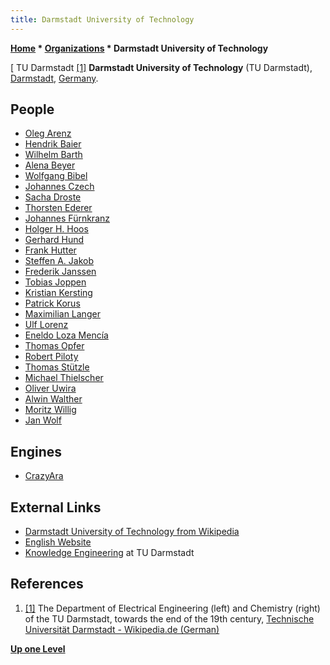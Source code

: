```yaml
---
title: Darmstadt University of Technology
---
```

**[Home](Home "Home") * [Organizations](Organizations "Organizations") * Darmstadt University of Technology**

\[ TU Darmstadt <a id="cite-note-1" href="#cite-ref-1">[1]</a>
**Darmstadt University of Technology** (TU Darmstadt), [Darmstadt](https://en.wikipedia.org/wiki/Darmstadt), [Germany](https://en.wikipedia.org/wiki/Germany).

## People

- [Oleg Arenz](index.php?title=Oleg_Arenz&action=edit&redlink=1 "Oleg Arenz (page does not exist)")
- [Hendrik Baier](Hendrik_Baier "Hendrik Baier")
- [Wilhelm Barth](Wilhelm_Barth "Wilhelm Barth")
- [Alena Beyer](Alena_Beyer "Alena Beyer")
- [Wolfgang Bibel](Mathematician#WolfgangBibel "Mathematician")
- [Johannes Czech](Johannes_Czech "Johannes Czech")
- [Sacha Droste](Sacha_Droste "Sacha Droste")
- [Thorsten Ederer](index.php?title=Thorsten_Ederer&action=edit&redlink=1 "Thorsten Ederer (page does not exist)")
- [Johannes Fürnkranz](Johannes_F%C3%BCrnkranz "Johannes Fürnkranz")
- [Holger H. Hoos](Mathematician#HHHoos "Mathematician")
- [Gerhard Hund](Gerhard_Hund "Gerhard Hund")
- [Frank Hutter](Frank_Hutter "Frank Hutter")
- [Steffen A. Jakob](Steffen_A._Jakob "Steffen A. Jakob")
- [Frederik Janssen](http://www.ke.tu-darmstadt.de/m/staff/janssen)
- [Tobias Joppen](Tobias_Joppen "Tobias Joppen")
- [Kristian Kersting](Kristian_Kersting "Kristian Kersting")
- [Patrick Korus](Patrick_Korus "Patrick Korus")
- [Maximilian Langer](Maximilian_Langer "Maximilian Langer")
- [Ulf Lorenz](Ulf_Lorenz "Ulf Lorenz")
- [Eneldo Loza Mencía](http://www.ke.tu-darmstadt.de/staff/eneldo)
- [Thomas Opfer](index.php?title=Thomas_Opfer&action=edit&redlink=1 "Thomas Opfer (page does not exist)")
- [Robert Piloty](<https://de.wikipedia.org/wiki/Robert_Piloty_(Informatiker)>)
- [Thomas Stützle](Mathematician#TStuetzle "Mathematician")
- [Michael Thielscher](Michael_Thielscher "Michael Thielscher")
- [Oliver Uwira](Oliver_Uwira "Oliver Uwira")
- [Alwin Walther](Mathematician#Walther "Mathematician")
- [Moritz Willig](Moritz_Willig "Moritz Willig")
- [Jan Wolf](index.php?title=Jan_Wolf&action=edit&redlink=1 "Jan Wolf (page does not exist)")

## Engines

- [CrazyAra](CrazyAra "CrazyAra")

## External Links

- [Darmstadt University of Technology from Wikipedia](https://en.wikipedia.org/wiki/Darmstadt_University_of_Technology)
- [English Website](https://www.tu-darmstadt.de/index.en.jsp)
- [Knowledge Engineering](http://www.ke.informatik.tu-darmstadt.de/) at TU Darmstadt

## References

1. <a id="cite-ref-1" href="#cite-note-1">[1]</a> The Department of Electrical Engineering (left) and Chemistry (right) of the TU Darmstadt, towards the end of the 19th century, [Technische Universität Darmstadt - Wikipedia.de (German)](https://de.wikipedia.org/wiki/Technische_Universit%C3%A4t_Darmstadt)

**[Up one Level](Organizations "Organizations")**

